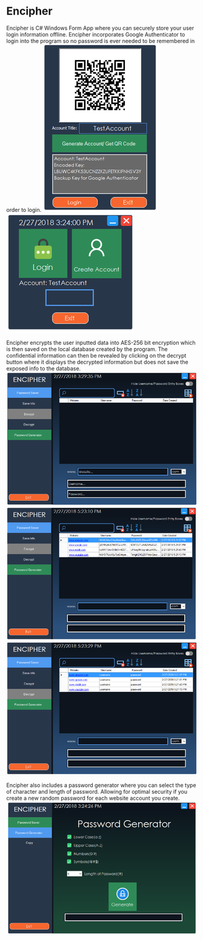 # Encipher
Encipher is C# Windows Form App where you can securely store your user login information offline. Encipher incorporates 
Google Authenticator to login into the program so no password is ever needed to be remembered in order to login.
![alt text](https://github.com/Psifer/Encipher/blob/master/PasswordSaver/EncipherImages/encipher%20createaccount%20page.png)![alt text](https://github.com/Psifer/Encipher/blob/master/PasswordSaver/EncipherImages/encipher%20login%20page.png)

Encipher encrypts the user inputted data into AES-256 bit encryption which is then saved on the local database created by the program.
The confidential information can then be revealed by clicking on the decrypt button where it displays the decrypted information but does
not save the exposed info to the database.
![alt text](https://github.com/Psifer/Encipher/blob/master/PasswordSaver/EncipherImages/encipher%20passSaver%20page.png)
![alt text](https://github.com/Psifer/Encipher/blob/master/PasswordSaver/EncipherImages/encipher%20passSaver%20page1.png)
![alt text](https://github.com/Psifer/Encipher/blob/master/PasswordSaver/EncipherImages/encipher%20passSaver%20page2.png)

Encipher also includes a password generator where you can select the type of character and length of password. Allowing
for optimal security if you create a new random password for each website account you create.
![alt text](https://github.com/Psifer/Encipher/blob/master/PasswordSaver/EncipherImages/encipher%20pasgen%20page.png)
